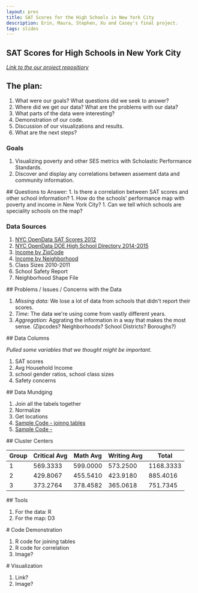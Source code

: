 ```yaml
---
layout: pres
title: SAT Scores for the High Schools in New York City
description: Erin, Maura, Stephen, Xu and Casey's final project. 
tags: slides
---
```


<section>

# SAT Scores for High Schools in New York City
_[Link to the our project repositiory](https://github.com/eringrand/edavproj)_
</section>


<section>

# The plan:  

1. What were our goals?  What questions did we seek to answer? 
1. Where did we get our data? What are the problems with our data?
1. What parts of the data were interesting?
1. Demonstration of our code.
1. Discussion of our visualizations and results. 
1. What are the next steps?

</section>


<section>
<section>

# Goals
1. Visualizing poverty and other SES metrics with Scholastic Performance Standards.
1. Discover and display any correlations between assement data and community information. 

</section>

<section>
## Questions to Answer: 
1. Is there a correlation between SAT scores and other school information?
1. How do the schools' performance map with poverty and income in New York City?
1. Can we tell which schools are speciality schools on the map?

</section>
</section>



<section>
<section>

# Data Sources 

1. [NYC OpenData SAT Scores 2012](https://data.cityofnewyork.us/Education/SAT-Results/f9bf-2cp4)
1. [NYC OpenData DOE High School Directory 2014-2015](https://data.cityofnewyork.us/Education/DOE-High-School-Directory-2014-2015/n3p6-zve2)
1. [Income by ZipCode](http://zipatlas.com/us/city-comparison/median-household-income.html)
1. [Income by Neighborhood](http://furmancenter.org/research/sonychan/2013-state-of-new-york-citys-housing-and-neighborhoods-report)
1. Class Sizes 2010-2011
1. School Safety Report
1. Neighborhood Shape File

</section>

<section>
## Problems / Issues / Concerns with the Data

1. _Missing data:_ We lose a lot of data from schools that didn't report their scores.
1. _Time:_ The data we're using come from vastly different years.  
1. _Aggregation:_ Aggrating the information in a way that makes the most sense. (Zipcodes? Neighborhoods? School Districts? Boroughs?)

</section>


<section>
## Data Columns

_Pulled some variables that we thought might be important._

1. SAT scores 
1. Avg Household Income
1. school gender ratios, school class sizes
1. Safety concerns

</section>


<section>
## Data Mundging

1. Join all the tabels together
1. Normalize
1. Get locations
1. [Sample Code - joinng tables]()
1. [Sample Code - ]() 

</section>

<section>
## Cluster Centers 

| Group | Critical Avg | Math Avg | Writing Avg | Total     |
|-------|--------------|----------|-------------|-----------|
| 1     | 569.3333     | 599.0000 | 573.2500    | 1168.3333 |
| 2     | 429.8067     | 455.5410 | 423.9180    | 885.4016  |
| 3     | 373.2764     | 378.4582 | 365.0618    | 751.7345  |

</section>

</section>


<section>
## Tools

1. For the data: R
2. For the map: D3

</section>


<section>
# Code Demonstration

1. R code for joining tables
1. R code for correlation 
1. Image? 

</section>


<section>
# Visualization

1. Link?
1. Image? 

</section>




